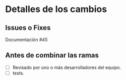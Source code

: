 <!-- No es necesario borrar estos comentarios -->
# Detalles de los cambios<!-- Describe los detalles de los cambios aplicados y el porque de los mismos cambios -->

## Issues o Fixes<!-- Nombre y link de la issues a la que pertenece esta petición de cambios y otra información como las menciones -->

Documentación #45

## Antes de combinar las ramas<!-- Deben cumplirse algunos requisitos antes de combinar las ramas para prevenir errores -->

- [ ] Revisado por uno o más desarrolladores del equipo.<!-- Marcar el checkbox  -->
- [ ] tests.<!-- Testeado en otro dispositivo antes de usarlo en el servidor -->
